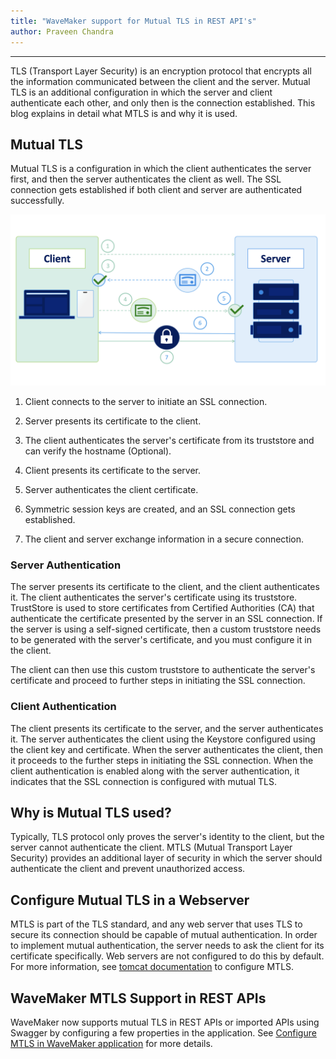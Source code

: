```yaml
---
title: "WaveMaker support for Mutual TLS in REST API's"
author: Praveen Chandra
---
```

---

TLS (Transport Layer Security) is an encryption protocol that encrypts all the information communicated between the client and the server. Mutual TLS is an additional configuration in which the server and client authenticate each other, and only then is the connection established. This blog explains in detail what MTLS is and why it is used.

<!-- truncate -->

## Mutual TLS

Mutual TLS is a configuration in which the client authenticates the server first, and then the server authenticates the client as well. The SSL connection gets established if both client and server are authenticated successfully. 

![Mutual-TLS](/learn/assets/mutual-tls.png)

1. Client connects to the server to initiate an SSL connection.

2. Server presents its certificate to the client.

3. The client authenticates the server's certificate from its truststore and can verify the hostname (Optional).

4. Client presents its certificate to the server.

5. Server authenticates the client certificate.

6. Symmetric session keys are created, and an SSL connection gets established.

7. The client and server exchange information in a secure connection.

### Server Authentication

The server presents its certificate to the client, and the client authenticates it. The client authenticates the server's certificate using its truststore. TrustStore is used to store certificates from Certified Authorities (CA) that authenticate the certificate presented by the server in an SSL connection. If the server is using a self-signed certificate, then a custom truststore needs to be generated with the server's certificate, and you must configure it in the client. 

The client can then use this custom truststore to authenticate the server's certificate and proceed to further steps in initiating the SSL connection.

### Client Authentication

The client presents its certificate to the server, and the server authenticates it. The server authenticates the client using the Keystore configured using the client key and certificate. When the server authenticates the client, then it proceeds to the further steps in initiating the SSL connection. When the client authentication is enabled along with the server authentication, it indicates that the SSL connection is configured with mutual TLS.

## Why is Mutual TLS used?

Typically, TLS protocol only proves the server's identity to the client, but the server cannot authenticate the client. MTLS (Mutual Transport Layer Security) provides an additional layer of security in which the server should authenticate the client and prevent unauthorized access. 

## Configure Mutual TLS in a Webserver

MTLS is part of the TLS standard, and any web server that uses TLS to secure its connection should be capable of mutual authentication. In order to implement mutual authentication, the server needs to ask the client for its certificate specifically. Web servers are not configured to do this by default. For more information, see [tomcat documentation](https://tomcat.apache.org/tomcat-9.0-doc/ssl-howto.html) to configure MTLS.

## WaveMaker MTLS Support in REST APIs

WaveMaker now supports mutual TLS in REST APIs or imported APIs using Swagger by configuring a few properties in the application. See [Configure MTLS in WaveMaker application](/learn/how-tos/configure-mtls-in-wmapp) for more details.